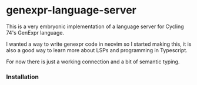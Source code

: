 # genexpr-language-server

This is a very embryonic implementation of a language server for Cycling 74's
GenExpr language.

I wanted a way to write genexpr code in neovim so I started making this, it is
also a good way to learn more about LSPs and programming in Typescript.

For now there is just a working connection and a bit of semantic typing.

### Installation 



